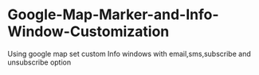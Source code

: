 # Google-Map-Marker-and-Info-Window-Customization
Using google map set custom Info windows with email,sms,subscribe and unsubscribe option
